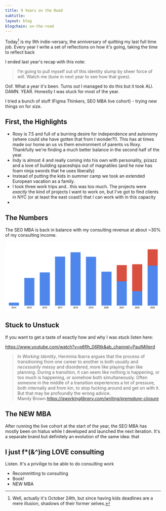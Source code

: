 ```yaml
---
title: 9 Years on the Road
subtitle: 
layout: blog
blogchain: on-the-road
---
```


Today[^well] is my 9th indie-versary, the anniversary of quitting my last full time job. Every year I write a set of reflections on how it's going, taking the time to reflect back

[^well]: Well, actually it's October 24th, but since having kids deadlines are a mere illusion, shadows of their former selves.

I ended last year's recap with this note:

> I’m going to pull myself out of this identity slump by sheer force of will. Watch me (tune in next year to see how that goes).

Oof. What a year it's been. Turns out I managed to do this but it took ALl. DAMN. YEAR. Honestly I was stuck for most of the year.

I tried a bunch of stuff (Figma Thinkers, SEO MBA live cohort) - trying new things on for size.

## First, the Highlights

* Roxy is 7.5 and full of a burning desire for independence and autonomy (where could she have gotten that from I wonder?!). This has at times made our home an us vs them environment of parents vs Roxy. Thankfully we're finding a much better balance in the second half of the year.
* Indy is almost 4 and really coming into his own with personality, pizazz and a love of building spaceships out of magnatiles (and he now has foam ninja swords that he uses liberally)
* Instead of putting the kids in summer camp we took an extended European vacation as a family. 
* I took three work trips and.. this was too much. The projects were *exactly* the kind of projects I want to work on, but I've got to find clients in NYC (or at least the east coast!) that I can work with in this capacity
* 

## The Numbers

The SEO MBA is back in balance with my consulting revenue at about ~30% of my consulting income.

![](/images/9-years.png)



## Stuck to Unstuck

If you want to get a taste of exactly how and why I was stuck listen here:

https://www.youtube.com/watch?v=p6flh_06Rtk&ab_channel=PaulMillerd

<blockquote class="quoteback" darkmode="" data-title="Premature%20closure" data-author="Mandy Brown" cite="https://aworkinglibrary.com/writing/premature-closure">
In <em>Working Identity</em>, Herminia Ibarra argues that the process of transitioning from one career to another is both usually and <em>necessarily</em> messy and disordered, more like playing than like planning. During a transition, it can seem like nothing is happening, or too much is happening, or somehow both simultaneously. Often someone in the middle of a transition experiences a lot of pressure, both internally and from kin, to stop fucking around and get on with it. But that may be profoundly the wrong advice.
<footer>Mandy Brown <cite><a href="https://aworkinglibrary.com/writing/premature-closure">https://aworkinglibrary.com/writing/premature-closure</a></cite></footer>
</blockquote>
<script note="" src="https://cdn.jsdelivr.net/gh/Blogger-Peer-Review/quotebacks@1/quoteback.js"></script>

## The NEW MBA

After running the live cohort at the start of the year, the SEO MBA has mostly been on hiatus while I developed and launched the next iteration. It's a separate brand but definitely an evolution of the same idea: that 

## I just f*(&^)ing LOVE consulting

Listen. It's a privilige to be able to do consulting work 

* Recommitting to consulting
* Book!
* NEW MBA

